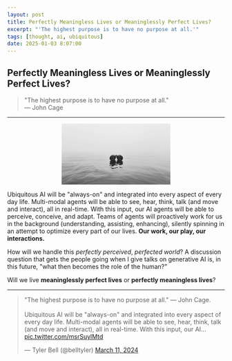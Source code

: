 ```yaml
---
layout: post
title: Perfectly Meaningless Lives or Meaninglessly Perfect Lives?
excerpt: "'The highest purpose is to have no purpose at all.'"
tags: [thought, ai, ubiquitous]
date: 2025-01-03 8:07:00
---
```


## Perfectly Meaningless Lives or Meaninglessly Perfect Lives?

> "The highest purpose is to have no purpose at all."  
> — John Cage

---

<img src="/assets/perfect-or-meaningless-lives/title-image.jpg" alt="Perfectly Meaningless Lives or Meaninglessly Perfect Lives?" style="width: 50%; display: block; margin: auto;">

Ubiquitous AI will be "always-on" and integrated into every aspect of every day life. Multi-modal agents will be able to see, hear, think, talk (and move and interact), all in real-time. With this input, our AI agents will be able to perceive, conceive, and adapt. Teams of agents will proactively work for us in the background (understanding, assisting, enhancing), silently spinning in an attempt to optimize every part of our lives. **Our work, our play, our interactions.**

How will we handle this *perfectly perceived*, *perfected world*? A discussion question that gets the people going when I give talks on generative AI is, in this future, "what then becomes the role of the human?"

Will we live **meaninglessly perfect lives** or **perfectly meaningless lives**?

---

<blockquote class="twitter-tweet"><p lang="en" dir="ltr">&quot;The highest purpose is to have no purpose at all.&quot; — John Cage. <br><br>Ubiquitous AI will be &quot;always-on&quot; and integrated into every aspect of every day life. Multi-modal agents will be able to see, hear, think, talk (and move and interact), all in real-time. With this input, our AI… <a href="https://t.co/msrSuylMtd">pic.twitter.com/msrSuylMtd</a></p>&mdash; Tyler Bell (@belltyler) <a href="https://twitter.com/belltyler/status/1766993227012321354?ref_src=twsrc%5Etfw">March 11, 2024</a></blockquote> <script async src="https://platform.twitter.com/widgets.js" charset="utf-8"></script>
